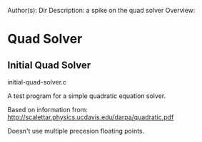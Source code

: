 Author(s): 
Dir Description: a spike on the quad solver
Overview:

Quad Solver
===========

Initial Quad Solver
-------------------

initial-quad-solver.c

A test program for a simple quadratic equation solver.

Based on information from: http://scalettar.physics.ucdavis.edu/darpa/quadratic.pdf

Doesn't use multiple precesion floating points.

